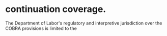 # continuation coverage.

The Department of Labor's regulatory and interpretive jurisdiction over the COBRA provisions is limited to the